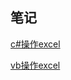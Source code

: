 ## 笔记

[c#操作excel](https://learn.microsoft.com/zh-cn/dotnet/csharp/advanced-topics/interop/how-to-access-office-interop-objects)

[vb操作excel](https://learn.microsoft.com/en-us/office/vba/api/excel.application(object))